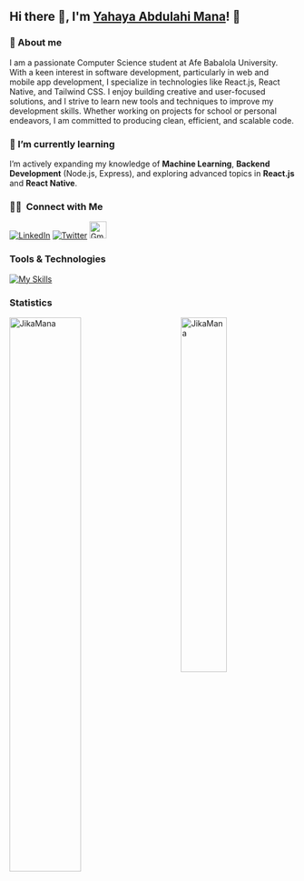 ## Hi there 👋, I'm [Yahaya Abdulahi Mana](https://github.com/JikaMana/)! 👋

### 🚀 About me

I am a passionate Computer Science student at Afe Babalola University. With a keen interest in software development, particularly in web and mobile app development, I specialize in technologies like React.js, React Native, and Tailwind CSS. I enjoy building creative and user-focused solutions, and I strive to learn new tools and techniques to improve my development skills. Whether working on projects for school or personal endeavors, I am committed to producing clean, efficient, and scalable code.

### 🌱 I’m currently learning
I’m actively expanding my knowledge of **Machine Learning**, **Backend Development** (Node.js, Express), and exploring advanced topics in **React.js** and **React Native**.

### 🤝🏻 &nbsp;Connect with Me
[![LinkedIn](https://skillicons.dev/icons?i=linkedin)](https://www.linkedin.com/in/abdullahi-mana-yahaya-29a87a281/)
[![Twitter](https://skillicons.dev/icons?i=twitter)]([https://twitter.com/sh3riff](https://x.com/jikacodes)_me)
[<img alt="Gmail" src="https://www.vectorlogo.zone/logos/gmail/gmail-tile.svg" width="30px">](mailto:upadhyaymanan01@gmail.com)

### Tools & Technologies
[![My Skills](https://skillicons.dev/icons?i=html,css,js,git,react,tailwind,astro,next,firebase)](https://skillicons.dev)

### Statistics
<p> <img src="https://github-readme-stats.vercel.app/api?username=JikaMana&show_icons=true" alt="JikaMana" width="50%"/> 
<img src="https://github-readme-stats.vercel.app/api/top-langs/?username=JikaMana&layout=compact" alt="JikaMana" align="right" width="40%"/> </p>


